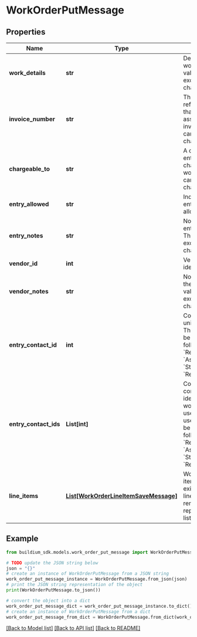 # WorkOrderPutMessage


## Properties

Name | Type | Description | Notes
------------ | ------------- | ------------- | -------------
**work_details** | **str** | Description of the work order. The value cannot exceed 65,535 characters. | [optional] 
**invoice_number** | **str** | The invoice or reference number that the vendor assigned to the invoice. The value cannot exceed 50 characters. | [optional] 
**chargeable_to** | **str** | A description of the entity that will be charged for the work. The value cannot exceed 100 characters. | [optional] 
**entry_allowed** | **str** | Indicates whether entry has been allowed to the unit. | 
**entry_notes** | **str** | Notes specific to entering the unit. The value cannot exceed 65,535 characters. | [optional] 
**vendor_id** | **int** | Vendor unique identifier. | 
**vendor_notes** | **str** | Notes specific to the vendor. The value cannot exceed 65,535 characters. | [optional] 
**entry_contact_id** | **int** | Contact user unique identifier. The user type must be one of the following: &#x60;RentalTenant&#x60;, &#x60;AssociationOwner&#x60;, &#x60;Staff&#x60;, &#x60;RentalOwner&#x60;. | [optional] 
**entry_contact_ids** | **List[int]** | Collection of entry contact user unique identifiers for the work order. The user type of each user in the list must be one of the following: &#x60;RentalTenant&#x60;, &#x60;AssociationOwner&#x60;, &#x60;Staff&#x60;, &#x60;RentalOwner&#x60;. | [optional] 
**line_items** | [**List[WorkOrderLineItemSaveMessage]**](WorkOrderLineItemSaveMessage.md) | Work order line items. Note that all existing work order line items will be removed and replaced with this list of line items. | [optional] 

## Example

```python
from buildium_sdk.models.work_order_put_message import WorkOrderPutMessage

# TODO update the JSON string below
json = "{}"
# create an instance of WorkOrderPutMessage from a JSON string
work_order_put_message_instance = WorkOrderPutMessage.from_json(json)
# print the JSON string representation of the object
print(WorkOrderPutMessage.to_json())

# convert the object into a dict
work_order_put_message_dict = work_order_put_message_instance.to_dict()
# create an instance of WorkOrderPutMessage from a dict
work_order_put_message_from_dict = WorkOrderPutMessage.from_dict(work_order_put_message_dict)
```
[[Back to Model list]](../README.md#documentation-for-models) [[Back to API list]](../README.md#documentation-for-api-endpoints) [[Back to README]](../README.md)


